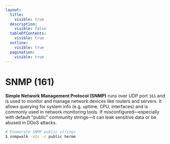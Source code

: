 ```yaml
---
layout:
  title:
    visible: true
  description:
    visible: false
  tableOfContents:
    visible: true
  outline:
    visible: true
  pagination:
    visible: true
---
```


# SNMP (161)

**Simple Network Management Protocol (SNMP)** runs over UDP port `161` and is used to monitor and manage network devices like routers and servers. It allows querying for system info (e.g. uptime, CPU, interfaces) and is commonly used in network monitoring tools. If misconfigured—especially with default "public" community strings—it can leak sensitive data or be abused in DDoS attacks.

```bash
# Enumerate SNMP public strings
$ snmpwalk -v2c -c public herme
```
